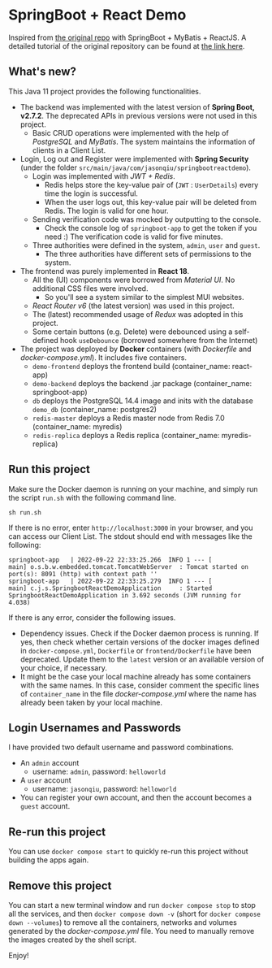 # SpringBoot + React Demo

Inspired from [the original repo](https://github.com/eugenp/tutorials/tree/master/spring-boot-modules/spring-boot-react/src/main/java/com/baeldung/springbootreact) with SpringBoot + MyBatis + ReactJS. A detailed tutorial of the original repository can be found at [the link here](https://www.baeldung.com/spring-boot-react-crud).

## What's new?

This Java 11 project provides the following functionalities.

- The backend was implemented with the latest version of **Spring Boot, v2.7.2**. The deprecated APIs in previous versions were not used in this project.
    - Basic CRUD operations were implemented with the help of *PostgreSQL* and *MyBatis*. The system maintains the information of clients in a Client List.
- Login, Log out and Register were implemented with **Spring Security** (under the folder `src/main/java/com/jasonqiu/springbootreactdemo`). 
    - Login was implemented with *JWT + Redis*. 
        - Redis helps store the key-value pair of (`JWT` : `UserDetails`) every time the login is successful.
        - When the user logs out, this key-value pair will be deleted from Redis. The login is valid for one hour.
    - Sending verification code was mocked by outputting to the console.
        - Check the console log of `springboot-app` to get the token if you need :) The verification code is valid for five minutes.
    - Three authorities were defined in the system, `admin`, `user` and `guest`.
        - The three authorities have different sets of permissions to the system.
- The frontend was purely implemented in **React 18**.
    - All the (UI) components were borrowed from *Material UI*. No additional CSS files were involved.
        - So you'll see a system similar to the simplest MUI websites.
    - *React Router v6* (the latest version) was used in this project.
    - The (latest) recommended usage of *Redux* was adopted in this project.
    - Some certain buttons (e.g. Delete) were debounced using a self-defined hook `useDebounce` (borrowed somewhere from the Internet)
- The project was deployed by **Docker** containers (with *Dockerfile* and *docker-compose.yml*). It includes five containers.
    - `demo-frontend` deploys the frontend build (container_name: react-app)
    - `demo-backend` deploys the backend .jar package (container_name: springboot-app)
    - `db` deploys the PostgreSQL 14.4 image and inits with the database `demo_db` (container_name: postgres2)
    - `redis-master` deploys a Redis master node from Redis 7.0 (container_name: myredis)
    - `redis-replica` deploys a Redis replica (container_name: myredis-replica)

## Run this project

Make sure the Docker daemon is running on your machine, and simply run the script `run.sh` with the following command line.

```shell
sh run.sh
```

If there is no error, enter `http://localhost:3000` in your browser, and you can access our Client List. The stdout should end with messages like the following:

```
springboot-app   | 2022-09-22 22:33:25.266  INFO 1 --- [           main] o.s.b.w.embedded.tomcat.TomcatWebServer  : Tomcat started on port(s): 8091 (http) with context path ''
springboot-app   | 2022-09-22 22:33:25.279  INFO 1 --- [           main] c.j.s.SpringbootReactDemoApplication     : Started SpringbootReactDemoApplication in 3.692 seconds (JVM running for 4.038)
```

If there is any error, consider the following issues.
- Dependency issues. Check if the Docker daemon process is running. If yes, then check whether certain versions of the docker images defined in `docker-compose.yml`, `Dockerfile` or `frontend/Dockerfile` have been deprecated. Update them to the `latest` version or an available version of your choice, if necessary.
- It might be the case your local machine already has some containers with the same names. In this case, consider comment the specific lines of `container_name` in the file *docker-compose.yml* where the name has already been taken by your local machine.

## Login Usernames and Passwords

I have provided two default username and password combinations.

- An `admin` account
    - username: `admin`, password: `helloworld`
- A `user` account
    - username: `jasonqiu`, password: `helloworld`
- You can register your own account, and then the account becomes a `guest` account.

## Re-run this project

You can use `docker compose start` to quickly re-run this project without building the apps again.

## Remove this project

You can start a new terminal window and run `docker compose stop` to stop all the services, and then `docker compose down -v` (short for `docker compose down --volumes`) to remove all the containers, networks and volumes generated by the *docker-compose.yml* file. You need to manually remove the images created by the shell script.

Enjoy!
